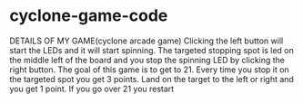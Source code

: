 # cyclone-game-code
DETAILS OF MY GAME(cyclone arcade game)
Clicking the left button will start the LEDs and it will start spinning.
The targeted stopping spot is led on the middle left of the board and you stop the spinning LED by clicking the right button.
The goal of this game is to get to 21.
Every time you stop it on the targeted spot you get 3 points. Land on the target to the left or right and you get 1 point.
If you go over 21 you restart



